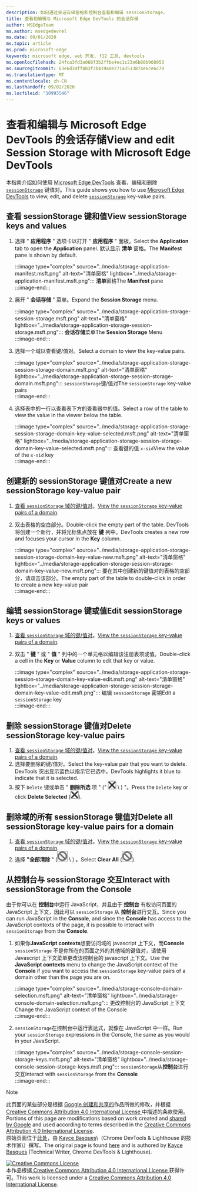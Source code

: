 ```yaml
---
description: 如何通过会话存储窗格和控制台查看和编辑 sessionStorage。
title: 查看和编辑与 Microsoft Edge DevTools 的会话存储
author: MSEdgeTeam
ms.author: msedgedevrel
ms.date: 09/01/2020
ms.topic: article
ms.prod: microsoft-edge
keywords: microsoft edge, web 开发, f12 工具, devtools
ms.openlocfilehash: 24fca3fd3a068f3b2ffbe4ec1c23e6b80b968953
ms.sourcegitcommit: 63e6d34ff483f3b419a0e271a3513874e6ce6c79
ms.translationtype: MT
ms.contentlocale: zh-CN
ms.lasthandoff: 09/02/2020
ms.locfileid: "10993546"
---
```

<!-- Copyright Kayce Basques 

   Licensed under the Apache License, Version 2.0 (the "License");
   you may not use this file except in compliance with the License.
   You may obtain a copy of the License at

       https://www.apache.org/licenses/LICENSE-2.0

   Unless required by applicable law or agreed to in writing, software
   distributed under the License is distributed on an "AS IS" BASIS,
   WITHOUT WARRANTIES OR CONDITIONS OF ANY KIND, either express or implied.
   See the License for the specific language governing permissions and
   limitations under the License.  -->





# <span data-ttu-id="45641-104">查看和编辑与 Microsoft Edge DevTools 的会话存储</span><span class="sxs-lookup"><span data-stu-id="45641-104">View and edit Session Storage with Microsoft Edge DevTools</span></span>   

  

<span data-ttu-id="45641-105">本指南介绍如何使用 [Microsoft Edge DevTools][MicrosoftEdgeDevTools] 查看、编辑和删除 [`sessionStorage`][MDNSessionStorage] 键值对。</span><span class="sxs-lookup"><span data-stu-id="45641-105">This guide shows you how to use [Microsoft Edge DevTools][MicrosoftEdgeDevTools] to view, edit, and delete [`sessionStorage`][MDNSessionStorage] key-value pairs.</span></span>  

## <span data-ttu-id="45641-106">查看 sessionStorage 键和值</span><span class="sxs-lookup"><span data-stu-id="45641-106">View sessionStorage keys and values</span></span>   

1.  <span data-ttu-id="45641-107">选择 " **应用程序** " 选项卡以打开 " **应用程序** " 面板。</span><span class="sxs-lookup"><span data-stu-id="45641-107">Select the **Application** tab to open the **Application** panel.</span></span>  <span data-ttu-id="45641-108">默认显示 **清单** 窗格。</span><span class="sxs-lookup"><span data-stu-id="45641-108">The **Manifest** pane is shown by default.</span></span>  
    
    :::image type="complex" source="../media/storage-application-manifest.msft.png" alt-text="清单窗格" lightbox="../media/storage-application-manifest.msft.png":::
       <span data-ttu-id="45641-110">**清单**窗格</span><span class="sxs-lookup"><span data-stu-id="45641-110">The **Manifest** pane</span></span>  
    :::image-end:::  
    
1.  <span data-ttu-id="45641-111">展开 " **会话存储** " 菜单。</span><span class="sxs-lookup"><span data-stu-id="45641-111">Expand the **Session Storage** menu.</span></span>  
    
    :::image type="complex" source="../media/storage-application-storage-session-storage.msft.png" alt-text="清单窗格" lightbox="../media/storage-application-storage-session-storage.msft.png":::
       <span data-ttu-id="45641-113">**会话存储**菜单</span><span class="sxs-lookup"><span data-stu-id="45641-113">The **Session Storage** Menu</span></span>  
    :::image-end:::  
    
1.  <span data-ttu-id="45641-114">选择一个域以查看键/值对。</span><span class="sxs-lookup"><span data-stu-id="45641-114">Select a domain to view the key-value pairs.</span></span>  
    
    :::image type="complex" source="../media/storage-application-storage-session-storage-domain.msft.png" alt-text="清单窗格" lightbox="../media/storage-application-storage-session-storage-domain.msft.png":::
       <span data-ttu-id="45641-116">`sessionStorage`键/值对</span><span class="sxs-lookup"><span data-stu-id="45641-116">The `sessionStorage` key-value pairs</span></span>  
    :::image-end:::  
    
1.  <span data-ttu-id="45641-117">选择表中的一行以查看表下方的查看器中的值。</span><span class="sxs-lookup"><span data-stu-id="45641-117">Select a row of the table to view the value in the viewer below the table.</span></span>  
    
    :::image type="complex" source="../media/storage-application-storage-session-storage-domain-key-value-selected.msft.png" alt-text="清单窗格" lightbox="../media/storage-application-storage-session-storage-domain-key-value-selected.msft.png":::
       <span data-ttu-id="45641-119">查看键的值 `x-sid`</span><span class="sxs-lookup"><span data-stu-id="45641-119">View the value of the `x-sid` key</span></span>  
    :::image-end:::  
    
## <span data-ttu-id="45641-120">创建新的 sessionStorage 键值对</span><span class="sxs-lookup"><span data-stu-id="45641-120">Create a new sessionStorage key-value pair</span></span>   

1.  <span data-ttu-id="45641-121">[查看 `sessionStorage` 域的键/值对](#view-sessionstorage-keys-and-values)。</span><span class="sxs-lookup"><span data-stu-id="45641-121">[View the `sessionStorage` key-value pairs of a domain](#view-sessionstorage-keys-and-values).</span></span>  
1.  <span data-ttu-id="45641-122">双击表格的空白部分。</span><span class="sxs-lookup"><span data-stu-id="45641-122">Double-click the empty part of the table.</span></span>  <span data-ttu-id="45641-123">DevTools 将创建一个新行，并将光标焦点放在 **键** 列中。</span><span class="sxs-lookup"><span data-stu-id="45641-123">DevTools creates a new row and focuses your cursor in the **Key** column.</span></span>  
    
    :::image type="complex" source="../media/storage-application-storage-session-storage-domain-key-value-new.msft.png" alt-text="清单窗格" lightbox="../media/storage-application-storage-session-storage-domain-key-value-new.msft.png":::
       <span data-ttu-id="45641-125">要在其中创建新的键值对的表格的空部分，请双击该部分。</span><span class="sxs-lookup"><span data-stu-id="45641-125">The empty part of the table to double-click in order to create a new key-value pair</span></span>  
    :::image-end:::  
    
## <span data-ttu-id="45641-126">编辑 sessionStorage 键或值</span><span class="sxs-lookup"><span data-stu-id="45641-126">Edit sessionStorage keys or values</span></span>   

1.  <span data-ttu-id="45641-127">[查看 `sessionStorage` 域的键/值对](#view-sessionstorage-keys-and-values)。</span><span class="sxs-lookup"><span data-stu-id="45641-127">[View the `sessionStorage` key-value pairs of a domain](#view-sessionstorage-keys-and-values).</span></span>  
1.  <span data-ttu-id="45641-128">双击 " **键** " 或 " **值** " 列中的一个单元格以编辑该注册表项或值。</span><span class="sxs-lookup"><span data-stu-id="45641-128">Double-click a cell in the **Key** or **Value** column to edit that key or value.</span></span>  
    
    :::image type="complex" source="../media/storage-application-storage-session-storage-domain-key-value-edit.msft.png" alt-text="清单窗格" lightbox="../media/storage-application-storage-session-storage-domain-key-value-edit.msft.png":::
       <span data-ttu-id="45641-130">编辑 `sessionStorage` 密钥</span><span class="sxs-lookup"><span data-stu-id="45641-130">Edit a `sessionStorage` key</span></span>  
    :::image-end:::  
    
## <span data-ttu-id="45641-131">删除 sessionStorage 键值对</span><span class="sxs-lookup"><span data-stu-id="45641-131">Delete sessionStorage key-value pairs</span></span>   

1.  <span data-ttu-id="45641-132">[查看 `sessionStorage` 域的键/值对](#view-sessionstorage-keys-and-values)。</span><span class="sxs-lookup"><span data-stu-id="45641-132">[View the `sessionStorage` key-value pairs of a domain](#view-sessionstorage-keys-and-values).</span></span>  
1.  <span data-ttu-id="45641-133">选择要删除的键/值对。</span><span class="sxs-lookup"><span data-stu-id="45641-133">Select the key-value pair that you want to delete.</span></span>  <span data-ttu-id="45641-134">DevTools 突出显示蓝色以指示它已选中。</span><span class="sxs-lookup"><span data-stu-id="45641-134">DevTools highlights it blue to indicate that it is selected.</span></span>  
1.  <span data-ttu-id="45641-135">按下 `Delete` 键或单击 " **删除所选** 项 \" (" ![ 删除所选项 ][ImageDeleteIcon] \ ) "。</span><span class="sxs-lookup"><span data-stu-id="45641-135">Press the `Delete` key or click **Delete Selected** \(![Delete Selected][ImageDeleteIcon]\).</span></span>  
    
## <span data-ttu-id="45641-136">删除域的所有 sessionStorage 键值对</span><span class="sxs-lookup"><span data-stu-id="45641-136">Delete all sessionStorage key-value pairs for a domain</span></span>   

1.  <span data-ttu-id="45641-137">[查看 `sessionStorage` 域的键/值对](#view-sessionstorage-keys-and-values)。</span><span class="sxs-lookup"><span data-stu-id="45641-137">[View the `sessionStorage` key-value pairs of a domain](#view-sessionstorage-keys-and-values).</span></span>  
1.  <span data-ttu-id="45641-138">选择 **"全部清除** " (![ 全部清除 ][ImageClearIcon] \ ) 。</span><span class="sxs-lookup"><span data-stu-id="45641-138">Select **Clear All** \(![Clear All][ImageClearIcon]\).</span></span>  
    
## <span data-ttu-id="45641-139">从控制台与 sessionStorage 交互</span><span class="sxs-lookup"><span data-stu-id="45641-139">Interact with sessionStorage from the Console</span></span>   

<span data-ttu-id="45641-140">由于你可以在 **控制台**中运行 JavaScript，并且由于 **控制台** 有权访问页面的 JavaScript 上下文，因此可以 `sessionStorage` 从 **控制台**进行交互。</span><span class="sxs-lookup"><span data-stu-id="45641-140">Since you can run JavaScript in the **Console**, and since the **Console** has access to the JavaScript contexts of the page, it is possible to interact with `sessionStorage` from the **Console**.</span></span>  

1.  <span data-ttu-id="45641-141">如果你**JavaScript contexts**想要访问域的 javascript 上下文，而**Console** `sessionStorage` 不是你所在的页面之外的其他域的键值对，请使用 Javascript 上下文菜单更改该控制台的 javascript 上下文。</span><span class="sxs-lookup"><span data-stu-id="45641-141">Use the **JavaScript contexts** menu to change the JavaScript context of the **Console** if you want to access the `sessionStorage` key-value pairs of a domain other than the page you are on.</span></span>  
    
    :::image type="complex" source="../media/storage-console-domain-selection.msft.png" alt-text="清单窗格" lightbox="../media/storage-console-domain-selection.msft.png":::
       <span data-ttu-id="45641-143">更改控制台的 JavaScript 上下文</span><span class="sxs-lookup"><span data-stu-id="45641-143">Change the JavaScript context of the Console</span></span>  
    :::image-end:::  
    
1.  <span data-ttu-id="45641-144">`sessionStorage`在控制台中运行表达式，就像在 JavaScript 中一样。</span><span class="sxs-lookup"><span data-stu-id="45641-144">Run your `sessionStorage` expressions in the Console, the same as you would in your JavaScript.</span></span>  
    
    :::image type="complex" source="../media/storage-console-session-storage-keys.msft.png" alt-text="清单窗格" lightbox="../media/storage-console-session-storage-keys.msft.png":::
       <span data-ttu-id="45641-146">`sessionStorage`从**控制台**进行交互</span><span class="sxs-lookup"><span data-stu-id="45641-146">Interact with `sessionStorage` from the **Console**</span></span>  
    :::image-end:::  
    
<!--  
   

  
-->  

<!-- image links -->  

[ImageClearIcon]: ../media/clear-icon.msft.png  
[ImageDeleteIcon]: ../media/delete-icon.msft.png  

<!-- links -->  

[MicrosoftEdgeDevTools]: ../../devtools-guide-chromium.md "Microsoft Edge (Chromium) 开发工具 |Microsoft 文档"  

[MDNSessionStorage]: https://developer.mozilla.org/docs/Web/API/Window/sessionStorage "SessionStorage |MDN"  

> [!NOTE]
> <span data-ttu-id="45641-149">此页面的某些部分是根据 [Google 创建和共享的][GoogleSitePolicies]作品所做的修改，并根据[ Creative Commons Attribution 4.0 International License ][CCA4IL]中描述的条款使用。</span><span class="sxs-lookup"><span data-stu-id="45641-149">Portions of this page are modifications based on work created and [shared by Google][GoogleSitePolicies] and used according to terms described in the [Creative Commons Attribution 4.0 International License][CCA4IL].</span></span>  
> <span data-ttu-id="45641-150">原始页面位于[此处](https://developers.google.com/web/tools/chrome-devtools/storage/sessionstorage)，由 [Kayce Basques][KayceBasques]\（Chrome DevTools \& Lighthouse 的技术作家\）撰写。</span><span class="sxs-lookup"><span data-stu-id="45641-150">The original page is found [here](https://developers.google.com/web/tools/chrome-devtools/storage/sessionstorage) and is authored by [Kayce Basques][KayceBasques] \(Technical Writer, Chrome DevTools \& Lighthouse\).</span></span>  

[![Creative Commons License][CCby4Image]][CCA4IL]  
<span data-ttu-id="45641-152">本作品根据[ Creative Commons Attribution 4.0 International License ][CCA4IL]获得许可。</span><span class="sxs-lookup"><span data-stu-id="45641-152">This work is licensed under a [Creative Commons Attribution 4.0 International License][CCA4IL].</span></span>  

[CCA4IL]: https://creativecommons.org/licenses/by/4.0  
[CCby4Image]: https://i.creativecommons.org/l/by/4.0/88x31.png  
[GoogleSitePolicies]: https://developers.google.com/terms/site-policies  
[KayceBasques]: https://developers.google.com/web/resources/contributors/kaycebasques  
